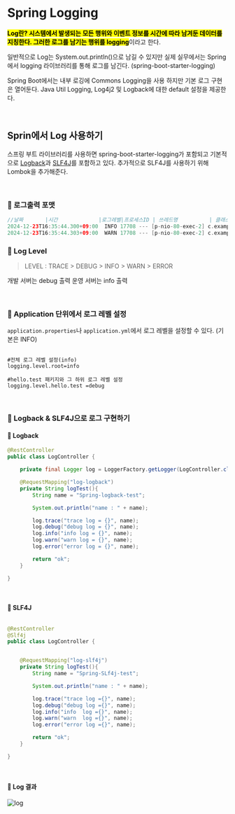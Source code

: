 # Spring Logging

<mark>**Log란? 시스템에서 발생되는 모든 행위와 이벤트 정보를 시간에 따라 남겨둔 데이터를 지칭한다. 그러한 로그를 남기는 행위를 logging**</mark>이라고 한다. 

일반적으로 Log는 System.out.println()으로 남길 수 있지만 실제 실무에서는 Spring에서 logging 라이브러리를 통해 로그를 남긴다. (spring-boot-starter-logging)

Spring Boot에서는 내부 로깅에 Commons Logging을 사용 하지만 기본 로그 구현은 열어둔다. Java Util Logging, Log4j2 및 Logback에 대한 default 설정을 제공한다. 

</br>

## Sprin에서 Log 사용하기

스프링 부트 라이브러리를 사용하면 spring-boot-starter-logging가 포함되고 기본적으로 [Logback](https://logback.qos.ch/)과 [SLF4J](https://www.slf4j.org/)를 포함하고 있다. 추가적으로 SLF4J를 사용하기 위해 Lombok을 추가해준다.

</br>

### 🥎 로그출력 포맷
```gradle
//날짜       |시간             |로그레벨|프로세스ID | 쓰레드명          | 클래스명                                   |로그메세지
2024-12-23T16:35:44.300+09:00  INFO 17708 --- [p-nio-80-exec-2] c.example.securitysample.LogController   : info  log =Spring-SLf4j-test
2024-12-23T16:35:44.303+09:00  WARN 17708 --- [p-nio-80-exec-2] c.example.securitysample.LogController   : warn  log =Spring-SLf4j-test
```

### 🥎 Log Level
> LEVEL : TRACE > DEBUG > INFO > WARN > ERROR


개발 서버는 debug 출력
운영 서버는 info 출력

</br>

### 🥎 Application 단위에서 로그 레벨 설정

<code>application.properties</code>나 <code>application.yml</code>에서 로그 레벨을 설정할 수 있다. (기본은 INFO) 

```properties

#전체 로그 레벨 설정(info)
logging.level.root=info

#hello.test 패키지와 그 하위 로그 레벨 설정
logging.level.hello.test =debug

```

</br>


### 🥎 Logback & SLF4J으로 로그 구현하기

#### 🔵 Logback

``` java
@RestController
public class LogController {

    private final Logger log = LoggerFactory.getLogger(LogController.class);

    @RequestMapping("log-logback")
    private String logTest(){
        String name = "Spring-logback-test";

        System.out.println("name : " + name);

        log.trace("trace log = {}", name);
        log.debug("debug log = {}", name);
        log.info("info log = {}", name);
        log.warn("warn log = {}", name);
        log.error("error log = {}", name);

        return "ok";
    }

}


```
</br>

#### 🔵 SLF4J

```java

@RestController
@Slf4j
public class LogController {


    @RequestMapping("log-slf4j")
    private String logTest(){
        String name = "Spring-SLf4j-test";

        System.out.println("name : " + name);

        log.trace("trace log ={}", name);
        log.debug("debug log ={}", name);
        log.info("info  log ={}", name);
        log.warn("warn  log ={}", name);
        log.error("error log ={}", name);

        return "ok";
    }

}


```

</br>

#### 🔵 Log 결과
![log](https://github.com/user-attachments/assets/e04f1c22-dc5c-44fb-b526-90017f33e702)


